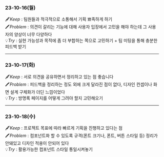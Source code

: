 ### 23-10-16(월)
🖋️*Keep* : 팀원들과 적극적으로 소통해서 기획 뾰족하게 하기<br/>
🖍️*Problem* : 의견이 갈리는 기능에 대해 사용자 입장에서 고민을 해야 하는데 그 사용자의 양상이 너무 다양하다<br/>
💡*Try* : 실현 가능성과 목적에 좀 더 부합하는 쪽으로 고민하기 + 팀 미팅을 통해 충분한 피드백 받기

---

###  23-10-17(화)
🖋️*Keep* :  서로 의견을 공유하면서 정리하고 있는 점 좋습니다<br/>
🖍️*Problem* :  피드백을 정리하는 정도 외에 크게 달라진 점이 없다, 디자인 컨셉이나 화면 설계 구체화가 더딘 느낌이었다<br/>
💡*Try* : 방명록 페이지를 어떻게 그려야 할지 고민해오기

---

### 23-10-18(수)
🖋️*Keep* : 프로젝트 목표에 따라 빠르게 기획을 진행하고 있다는 점 <br/>
🖍️*Problem* : 컴포넌트화 할 수 있도록 규격(폰트 크기나, 폰트, 버튼 스타일 등) 정리가 안돼있고 디자인 적용이 안되어 있다 <br/>
💡*Try* : 활용가능한 컴포넌트 스타일 통일시켜놓기
